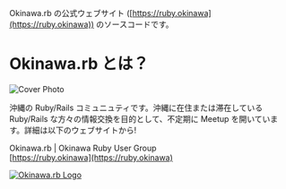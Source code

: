 Okinawa.rb の公式ウェブサイト ([https://ruby.okinawa](https://ruby.okinawa)) のソースコードです。

# Okinawa.rb とは？

![Cover Photo](https://ruby.okinawa/img/okinawarb_cover.jpg)

沖縄の Ruby/Rails コミュニュティです。沖縄に在住または滞在している Ruby/Rails な方々の情報交換を目的として、不定期に Meetup を開いています。詳細は以下のウェブサイトから!

Okinawa.rb | Okinawa Ruby User Group    
[https://ruby.okinawa](https://ruby.okinawa)

[![Okinawa.rb Logo](https://ruby.okinawa/img/okinawarb-logo-rect.png)](https://ruby.okinawa)
